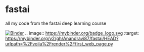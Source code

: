 # fastai
all my code from the fastai deep learning course

[![Binder](https://mybinder.org/badge_logo.svg)](https://mybinder.org/v2/gh/Anandravi87/fastai/HEAD?urlpath=%2Fvoila%2Frender%2Ffirst_web_page.py)
.. image:: https://mybinder.org/badge_logo.svg
 :target: https://mybinder.org/v2/gh/Anandravi87/fastai/HEAD?urlpath=%2Fvoila%2Frender%2Ffirst_web_page.py
